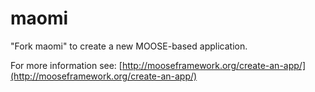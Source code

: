 maomi
=====

"Fork maomi" to create a new MOOSE-based application.

For more information see: [http://mooseframework.org/create-an-app/](http://mooseframework.org/create-an-app/)
